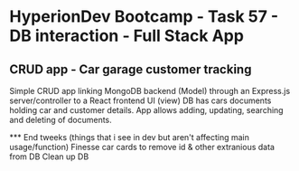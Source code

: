 # HyperionDev Bootcamp - Task 57 - DB interaction - Full Stack App

## CRUD app - Car garage customer tracking

Simple CRUD app linking MongoDB backend (Model) through an Express.js server/controller to a React frontend UI (view)
DB has cars documents holding car and customer details.
App allows adding, updating, searching and deleting of documents.

\*\*\* End tweeks (things that i see in dev but aren't affecting main usage/function)
Finesse car cards to remove id & other extranious data from DB
Clean up DB
